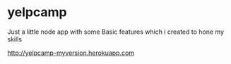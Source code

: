 # yelpcamp
Just a little node app with some Basic features which i created to hone my skills


http://yelpcamp-myversion.herokuapp.com
